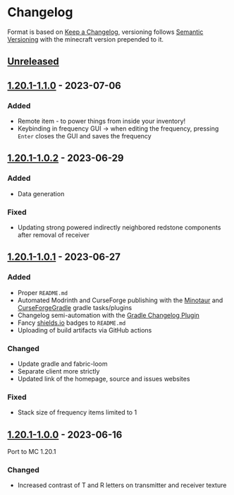 # Changelog
Format is based on [Keep a Changelog](https://keepachangelog.com/en/1.1.0/),
versioning follows [Semantic Versioning](https://semver.org/spec/v2.0.0.html)
with the minecraft version prepended to it.

## [Unreleased]

## [1.20.1-1.1.0] - 2023-07-06

### Added
- Remote item - to power things from inside your inventory!
- Keybinding in frequency GUI -> when editing the frequency, pressing `Enter` closes the GUI and saves the frequency

## [1.20.1-1.0.2] - 2023-06-29

### Added
- Data generation

### Fixed
- Updating strong powered indirectly neighbored redstone components after removal of receiver

## [1.20.1-1.0.1] - 2023-06-27

### Added
- Proper `README.md`
- Automated Modrinth and CurseForge publishing with the [Minotaur](https://github.com/modrinth/minotaur) and [CurseForgeGradle](https://github.com/Darkhax/CurseForgeGradle) gradle tasks/plugins
- Changelog semi-automation with the [Gradle Changelog Plugin](https://github.com/JetBrains/gradle-changelog-plugin) 
- Fancy [shields.io](https://shields.io/) badges to `README.md`
- Uploading of build artifacts via GitHub actions

### Changed
- Update gradle and fabric-loom
- Separate client more strictly
- Updated link of the homepage, source and issues websites

### Fixed
- Stack size of frequency items limited to 1

## [1.20.1-1.0.0] - 2023-06-16
Port to MC 1.20.1

### Changed
- Increased contrast of T and R letters on transmitter and receiver texture

[Unreleased]: https://github.com/Razzokk/WirelessRedstone/compare/release/fabric/1.20.1-1.1.0...HEAD
[1.20.1-1.0.0]: https://github.com/Razzokk/WirelessRedstone/commits/release/fabric/1.20.1-1.0.0
[1.20.1-1.0.1]: https://github.com/Razzokk/WirelessRedstone/compare/release/fabric/1.20.1-1.0.0...release/fabric/1.20.1-1.0.1
[1.20.1-1.0.2]: https://github.com/Razzokk/WirelessRedstone/compare/release/fabric/1.20.1-1.0.1...release/fabric/1.20.1-1.0.2
[1.20.1-1.1.0]: https://github.com/Razzokk/WirelessRedstone/compare/release/fabric/1.20.1-1.0.2...release/fabric/1.20.1-1.1.0
